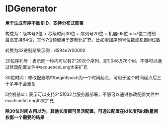 # IDGenerator
**用于生成有序不重复ID，支持分布式部署**

构成为：版本号2位 + 秒级时间30位 + 序列号20位 + 机器id5位 = 57位二进制  
        最高支持64位，其他7位预留用于定制化扩充，比如增加序列号位数或机器id位数

转换为32进制结果示例：d594e2r00000

20位序列号：表示同一秒内可以有2^20次个序列，即1,048,576‬个id，不够可以通过修改配置文件中sequenceLength来扩充

30位时间：修改配置项中beginEpoch为一个时间起点，可用于这个时间起点后三十多年不会重复

5位机器id：表示可以支持2^5即32台服务器部署，不够可以通过修改配置文件中machineIdLength来扩充

**除30位时间占用以为，其他长度都可灵活配置，可通过配置在id长度和id数量间权衡一个需要的结果**

